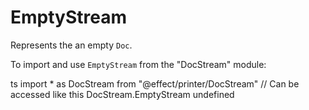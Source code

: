 # EmptyStream

Represents the an empty `Doc`.

To import and use `EmptyStream` from the "DocStream" module:

ts
import \* as DocStream from "@effect/printer/DocStream"
// Can be accessed like this
DocStream.EmptyStream
undefined
